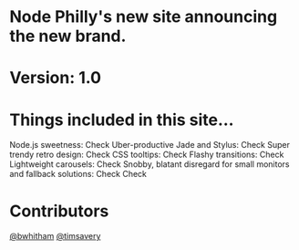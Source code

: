 <h1>Node Philly's new site announcing the new brand.</h1>
<h1>Version: 1.0</h1>

<h1>Things included in this site…</h1>

Node.js sweetness: Check
Uber-productive Jade and Stylus: Check
Super trendy retro design: Check
CSS tooltips: Check
Flashy transitions: Check
Lightweight carousels: Check
Snobby, blatant disregard for small monitors and fallback solutions: Check Check

<h1>Contributors</h1>
<a href="http://www.twitter.com/bwhitham" target="_blank">@bwhitham</a>
<a href="http://www.twitter.com/timsavery" target="_blank">@timsavery</a>
